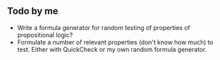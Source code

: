 ## Todo by me

- Write a formula generator for random testing of properties of propositional logic?
- Formulate a number of relevant properties (don't know how much) to test. Either with QuickCheck or my own random formula generator. 
